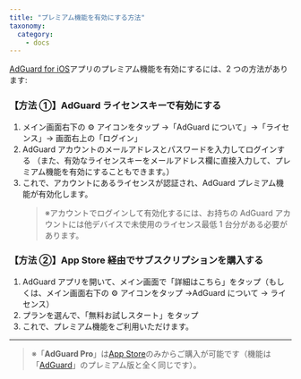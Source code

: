 ```yaml
---
title: "プレミアム機能を有効にする方法"
taxonomy:
  category:
    - docs
---
```


[AdGuard for iOS](https://apps.apple.com/app/apple-store/id1047223162)アプリのプレミアム機能を有効にするには、2 つの方法があります:

### 【方法 ①】AdGuard ライセンスキーで有効にする

1. メイン画面右下の ⚙ アイコンをタップ →「AdGuard について」→「ライセンス」→ 画面右上の「ログイン」
2. AdGuard アカウントのメールアドレスとパスワードを入力してログインする
   （また、有効なライセンスキーをメールアドレス欄に直接入力して、プレミアム機能を有効にすることもできます。）
3. これで、アカウントにあるライセンスが認証され、AdGuard プレミアム機能が有効化します。
   > ※アカウントでログインして有効化するには、お持ちの AdGuard アカウントには他デバイスで未使用のライセンス最低 1 台分がある必要があります。

### 【方法 ②】App Store 経由でサブスクリプションを購入する

1. AdGuard アプリを開いて、メイン画面で「詳細はこちら」をタップ（もしくは、メイン画面右下の ⚙ アイコンをタップ →AdGuard について → ライセンス）
2. プランを選んで、「無料お試しスタート」をタップ
3. これで、プレミアム機能をご利用いただけます。

---

> ※「**AdGuard Pro**」は[App Store](https://apps.apple.com/app/adguard-pro-adblock-privacy/id1126386264)のみからご購入が可能です（機能は「[AdGuard](https://apps.apple.com/app/apple-store/id1047223162)」のプレミアム版と全く同じです）。
